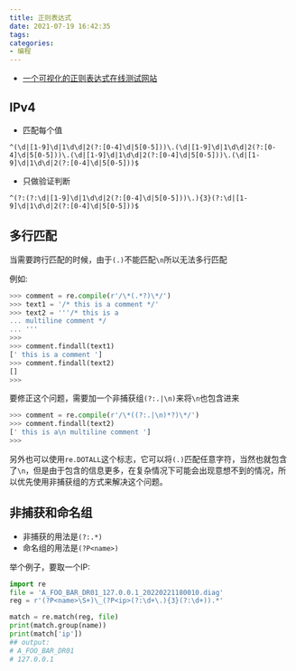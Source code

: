 ```yaml
---
title: 正则表达式
date: 2021-07-19 16:42:35
tags:
categories:
- 编程
---
```


- [一个可视化的正则表达式在线测试网站](https://wangwl.net/static/projects/visualRegex)


## IPv4

- 匹配每个值

```reg
^(\d|[1-9]\d|1\d\d|2(?:[0-4]\d|5[0-5]))\.(\d|[1-9]\d|1\d\d|2(?:[0-4]\d|5[0-5]))\.(\d|[1-9]\d|1\d\d|2(?:[0-4]\d|5[0-5]))\.(\d|[1-9]\d|1\d\d|2(?:[0-4]\d|5[0-5]))$
```

- 只做验证判断

```reg
^(?:(?:\d|[1-9]\d|1\d\d|2(?:[0-4]\d|5[0-5]))\.){3}(?:\d|[1-9]\d|1\d\d|2(?:[0-4]\d|5[0-5]))$
```

## 多行匹配

当需要跨行匹配的时候，由于`(.)`不能匹配`\n`所以无法多行匹配

例如:

```py
>>> comment = re.compile(r'/\*(.*?)\*/')
>>> text1 = '/* this is a comment */'
>>> text2 = '''/* this is a
... multiline comment */
... '''
>>>
>>> comment.findall(text1)
[' this is a comment ']
>>> comment.findall(text2)
[]
>>>
```

要修正这个问题，需要加一个非捕获组`(?:.|\n)`来将`\n`也包含进来
```py
>>> comment = re.compile(r'/\*((?:.|\n)*?)\*/')
>>> comment.findall(text2)
[' this is a\n multiline comment ']
>>>
```

另外也可以使用`re.DOTALL`这个标志，它可以将`(.)`匹配任意字符，当然也就包含了`\n`，但是由于包含的信息更多，在复杂情况下可能会出现意想不到的情况，所以优先使用非捕获组的方式来解决这个问题。 

## 非捕获和命名组

- 非捕获的用法是`(?:.*)`
- 命名组的用法是`(?P<name>)`

举个例子，要取一个IP:
```py
import re
file = 'A_FOO_BAR_DR01_127.0.0.1_20220221180010.diag'
reg = r'(?P<name>\S+)\_(?P<ip>(?:\d+\.){3}(?:\d+)).*'

match = re.match(reg, file)
print(match.group(name))
print(match['ip'])
## output:
# A_FOO_BAR_DR01
# 127.0.0.1
```